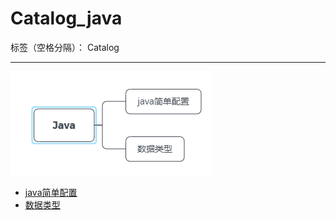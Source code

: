 ﻿# Catalog_java

标签（空格分隔）： Catalog

---
![思维导图](https://raw.githubusercontent.com/rel-start/Notes/picture/picture/Catalog_java.png)

- [java简单配置](https://github.com/rel-start/Notes/blob/master/Java/Java%20config.md)
- [数据类型](https://github.com/rel-start/Notes/blob/master/Java/Java%20data%20type.md)




